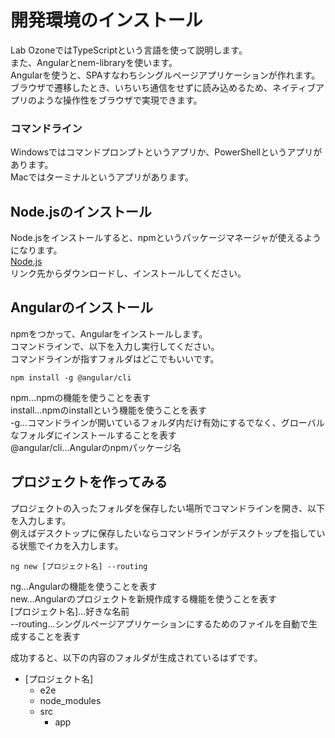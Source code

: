 # 開発環境のインストール  
Lab OzoneではTypeScriptという言語を使って説明します。  
また、Angularとnem-libraryを使います。  
Angularを使うと、SPAすなわちシングルページアプリケーションが作れます。  
ブラウザで遷移したとき、いちいち通信をせずに読み込めるため、ネイティブアプリのような操作性をブラウザで実現できます。  
  
### コマンドライン  
Windowsではコマンドプロンプトというアプリか、PowerShellというアプリがあります。  
Macではターミナルというアプリがあります。  
  
## Node.jsのインストール  
Node.jsをインストールすると、npmというパッケージマネージャが使えるようになります。  
[Node.js](https://nodejs.org/ja/)  
リンク先からダウンロードし、インストールしてください。  
  
## Angularのインストール  
npmをつかって、Angularをインストールします。  
コマンドラインで、以下を入力し実行してください。  
コマンドラインが指すフォルダはどこでもいいです。  
```
npm install -g @angular/cli
```
  
npm…npmの機能を使うことを表す  
install…npmのinstallという機能を使うことを表す  
-g…コマンドラインが開いているフォルダ内だけ有効にするでなく、グローバルなフォルダにインストールすることを表す  
@angular/cli…Angularのnpmパッケージ名  
  
## プロジェクトを作ってみる  
プロジェクトの入ったフォルダを保存したい場所でコマンドラインを開き、以下を入力します。  
例えばデスクトップに保存したいならコマンドラインがデスクトップを指している状態でイカを入力します。  
  
```
ng new [プロジェクト名] --routing
```
ng…Angularの機能を使うことを表す  
new…Angularのプロジェクトを新規作成する機能を使うことを表す  
[プロジェクト名]…好きな名前  
--routing…シングルページアプリケーションにするためのファイルを自動で生成することを表す  
  

成功すると、以下の内容のフォルダが生成されているはずです。
- [プロジェクト名]
    - e2e
    - node_modules
    - src
        - app
